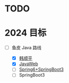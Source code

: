 # TODO

# 2024 目标

- [ ] 鱼皮 Java 路线

  - [x] [韩顺平](https://www.bilibili.com/video/BV1fh411y7R8/)
  - [x] [JavaWeb](https://www.bilibili.com/video/BV1UN411x7xe/)
  - [ ] [Spring6+SpringBoot3](https://www.bilibili.com/video/BV1AP411s7D7/?spm_id_from=333.788.video.desc.click&vd_source=4cc541a67a2a414747f36ceb41d15b61)
  - [ ] SpringBoot3
